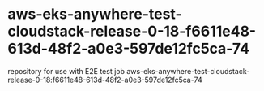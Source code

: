 # aws-eks-anywhere-test-cloudstack-release-0-18-f6611e48-613d-48f2-a0e3-597de12fc5ca-74
repository for use with E2E test job aws-eks-anywhere-test-cloudstack-release-0-18:f6611e48-613d-48f2-a0e3-597de12fc5ca-74
